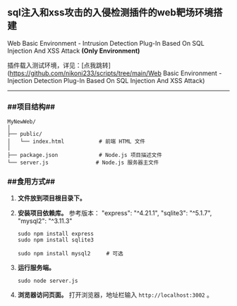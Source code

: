 ## sql注入和xss攻击的入侵检测插件的web靶场环境搭建

Web Basic Environment - Intrusion Detection Plug-In Based On SQL Injection And XSS Attack **(Only Environment)**

插件载入测试环境，详见：[点我跳转](https://github.com/nikoni233/scripts/tree/main/Web Basic Environment - Injection Detection Plug-In Based On SQL Injection And XSS Attack)

---

### ##项目结构##

```
MyNewWeb/
│
├── public/
│   └── index.html           # 前端 HTML 文件
│
├── package.json             # Node.js 项目描述文件
└── server.js               # Node.js 服务器主文件

```



### ##食用方式##

1. **文件放到项目根目录下。**

2. **安装项目依赖库。**
	参考版本：
	"express": "^4.21.1",
	"sqlite3": "^5.1.7",
	"mysql2": "^3.11.3"

	```shell
	sudo npm install express
	sudo npm install sqlite3
	
	sudo npm install mysql2		# 可选
	```

3. **运行服务端。**

	```shell
	sudo node server.js
	```

4. **浏览器访问页面。**
	打开浏览器，地址栏输入 `http://localhost:3002` 。